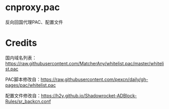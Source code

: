 # cnproxy.pac

反向回国代理PAC、配置文件

# Credits

国内域名列表：https://raw.githubusercontent.com/MatcherAny/whitelist.pac/master/whitelist.pac

PAC脚本修改自：https://raw.githubusercontent.com/pexcn/daily/gh-pages/pac/whitelist.pac

配置文件修改自：https://h2y.github.io/Shadowrocket-ADBlock-Rules/sr_backcn.conf
